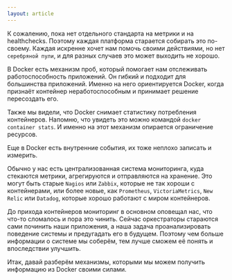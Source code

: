```yaml
---
layout: article
---
```


К сожалению, пока нет отдельного стандарта на метрики и на healthchecks. Поэтому каждая платформа старается собирать это по-своему. Каждая искренне хочет нам помочь своими действиями, но нет `серебряной пули`, и для разных случаев это может выходить не хорошо. 

В Docker есть механизм проб, который помогает нам отслеживать работоспособность приложений. Он гибкий и подходит для большинства приложений. Именно на него ориентируется Docker, когда признаёт контейнер неработоспособным и принимает решение пересоздать его.

Также мы видели, что Docker снимает статистику потребления контейнеров. Напомню, что увидеть это можно командой `docker container stats`. И именно на этот механизм опирается ограничение ресурсов.

Еще в Docker есть внутренние события, их тоже неплохо записать и измерить.

Обычно у нас есть централизованная система мониторинга, куда стекаются метрики, агрегируются и отправляются на хранение. Это могут быть старые `Nagios` или `Zabbix`, которые не так хороши с контейнерами, или более новые, как `Prometheus`, `VictoriaMetrics`, `New Relic` или `Datadog`, которые хорошо работают с миром контейнеров.

До прихода контейнеров мониторинг в основном оповещал нас, что что-то сломалось и пора это чинить. Сейчас оркестраторы стараются сами починить наши приложения, а наша задача проанализировать поведение системы и предугадать его в будущем. Поэтому чем больше информации о системе мы соберём, тем лучше сможем её понять и впоследствии улучшить.

Итак, давай разберём механизмы, которыми мы можем получить информацию из Docker своими силами.
